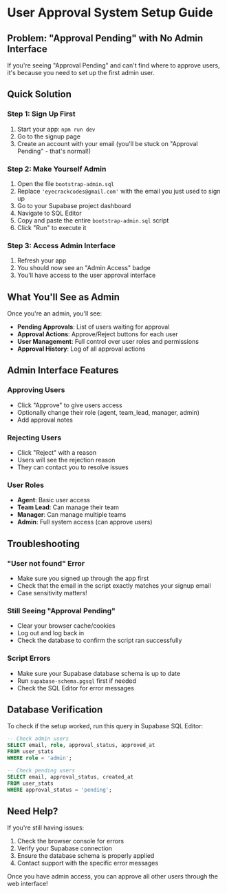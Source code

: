 # User Approval System Setup Guide

## Problem: "Approval Pending" with No Admin Interface

If you're seeing "Approval Pending" and can't find where to approve users, it's because you need to set up the first admin user.

## Quick Solution

### Step 1: Sign Up First
1. Start your app: `npm run dev`
2. Go to the signup page
3. Create an account with your email (you'll be stuck on "Approval Pending" - that's normal!)

### Step 2: Make Yourself Admin
1. Open the file `bootstrap-admin.sql`
2. Replace `'eyecrackcodes@gmail.com'` with the email you just used to sign up
3. Go to your Supabase project dashboard
4. Navigate to SQL Editor
5. Copy and paste the entire `bootstrap-admin.sql` script
6. Click "Run" to execute it

### Step 3: Access Admin Interface
1. Refresh your app
2. You should now see an "Admin Access" badge
3. You'll have access to the user approval interface

## What You'll See as Admin

Once you're an admin, you'll see:
- **Pending Approvals**: List of users waiting for approval
- **Approval Actions**: Approve/Reject buttons for each user
- **User Management**: Full control over user roles and permissions
- **Approval History**: Log of all approval actions

## Admin Interface Features

### Approving Users
- Click "Approve" to give users access
- Optionally change their role (agent, team_lead, manager, admin)
- Add approval notes

### Rejecting Users
- Click "Reject" with a reason
- Users will see the rejection reason
- They can contact you to resolve issues

### User Roles
- **Agent**: Basic user access
- **Team Lead**: Can manage their team
- **Manager**: Can manage multiple teams
- **Admin**: Full system access (can approve users)

## Troubleshooting

### "User not found" Error
- Make sure you signed up through the app first
- Check that the email in the script exactly matches your signup email
- Case sensitivity matters!

### Still Seeing "Approval Pending"
- Clear your browser cache/cookies
- Log out and log back in
- Check the database to confirm the script ran successfully

### Script Errors
- Make sure your Supabase database schema is up to date
- Run `supabase-schema.pgsql` first if needed
- Check the SQL Editor for error messages

## Database Verification

To check if the setup worked, run this query in Supabase SQL Editor:

```sql
-- Check admin users
SELECT email, role, approval_status, approved_at 
FROM user_stats 
WHERE role = 'admin';

-- Check pending users
SELECT email, approval_status, created_at 
FROM user_stats 
WHERE approval_status = 'pending';
```

## Need Help?

If you're still having issues:
1. Check the browser console for errors
2. Verify your Supabase connection
3. Ensure the database schema is properly applied
4. Contact support with the specific error messages

Once you have admin access, you can approve all other users through the web interface!
